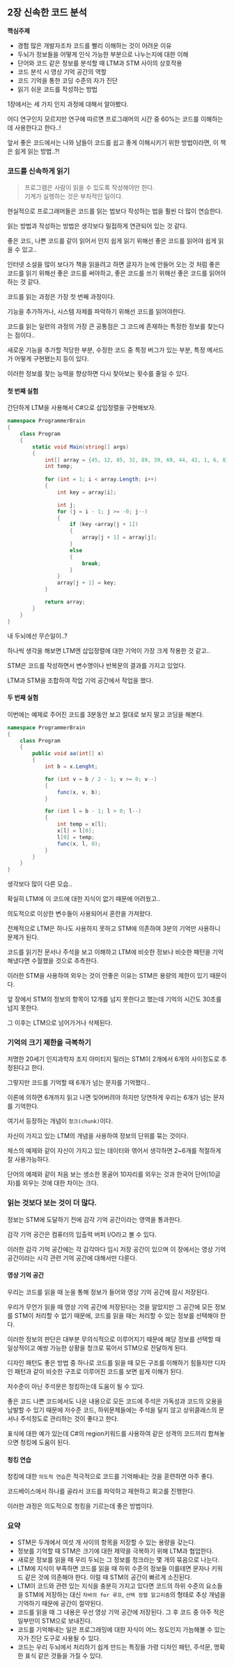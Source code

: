 ## 2장 신속한 코드 분석  

**핵심주제**  

* 경험 많은 개발자조차 코드를 빨리 이해하는 것이 어려운 이유
* 두뇌가 정보들을 어떻게 인식 가능한 부분으로 나누는지에 대한 이해
* 단어와 코드 같은 정보를 분석할 때 LTM과 STM 사이의 상호작용
* 코드 분석 시 영상 기억 공간의 역할
* 코드 기억을 통한 코딩 수준의 자가 진단
* 읽기 쉬운 코드를 작성하는 방법

1장에서는 세 가지 인지 과정에 대해서 알아봤다.  

어디 연구인지 모르지만 연구에 따르면 프로그래머의 시간 중 60%는 코드를 이해하는 데 사용한다고 한다..!  

앞서 좋은 코드에서는 나와 남들이 코드를 쉽고 좋게 이해시키기 위한 방법이라면, 이 책은 쉽게 읽는 방법..?!  

### 코드를 신속하게 읽기

> 프로그램은 사람이 읽을 수 있도록 작성해야만 한다.  
> 기계가 실행하는 것은 부차적인 일이다.  

현실적으로 프로그래머들은 코드를 읽는 법보다 작성하는 법을 훨씬 더 많이 연습한다.  

읽는 방법과 작성하는 방법은 생각보다 밀접하게 연관되어 있는 것 같다.  

좋은 코드, 나쁜 코드를 같이 읽어서 인지 쉽게 읽기 위해선 좋은 코드를 읽어야 쉽게 읽을 수 있고..  

인터넷 소설을 많이 보다가 책을 읽을려고 하면 글자가 눈에 안들어 오는 것 처럼 좋은 코드를 읽기 위해선 좋은 코드를 써야하고, 좋은 코드를 쓰기 위해선 좋은 코드를 읽어야 하는 것 같다.  

코드를 읽는 과정은 가장 첫 번째 과정이다.  

기능을 추가하거나, 시스템 자체를 파악하기 위해선 코드를 읽어야한다.  

코드를 읽는 일련의 과정의 가장 큰 공통점은 그 코드에 존재하는 특정한 정보를 찾는다는 점이다..  

새로운 기능을 추가할 적당한 부분, 수정한 코드 중 특정 버그가 있는 부분, 특정 메서드가 어떻게 구현됐는지 등이 있다.  

이러한 정보를 찾는 능력을 향상하면 다시 찾아보는 횟수를 줄일 수 있다.  

#### 첫 번째 실험

간단하게 LTM을 사용해서 C#으로 삽입정렬을 구현해보자.  


```cs
namespace ProgrammerBrain
{
    class Program
    {
        static void Main(string[] args)
        {
            int[] array = {45, 12, 85, 32, 89, 39, 69, 44, 42, 1, 6, 8};
            int temp;
            
            for (int = 1; i < array.Length; i++)
            {
                int key = array[i];

                int j;
                for (j = i - 1; j >= -0; j--)
                {
                    if (key <array[j + 1])
                    {
                        array[j + 1] = array[j];
                    }
                    else
                    {
                        break;
                    }
                }
                array[j + 1] = key;
            }

            return array;
        }
    }
}
```

내 두뇌에선 무슨일이..?

하나씩 생각을 해보면 LTM엔 삽입정렬에 대한 기억이 가장 크게 작용한 것 같고..  

STM은 코드를 작성하면서 변수명이나 반복문의 결과를 가지고 있었다.  

LTM과 STM을 조합하여 작업 기억 공간에서 작업을 했다.  

#### 두 번째 실험  

이번에는 예제로 주어진 코드를 3분동안 보고 절대로 보지 말고 코딩을 해본다.  

```cs
namespace ProgrammerBrain
{
    class Program
    {
        public void aa(int[] x)
        {
            int b = x.Lenght;

            for (int v = b / 2 - 1; v >= 0; v--)
            {
                func(x, v, b);
            }

            for (int l = b - 1; l > 0; l--)
            {
                int temp = x[l];
                x[l] = l[0];
                l[0] = temp;
                func(x, l, 0);
            }
        }
    }
}
```

생각보다 많이 다른 모습..  

확실히 LTM에 이 코드에 대한 지식이 없기 때문에 어려웠고..  

의도적으로 이상한 변수들이 사용되어서 혼란을 가져왔다.  

전체적으로 LTM은 하나도 사용하지 못하고 STM에 의존하여 3분의 기억만 사용하니 문제가 된다.  

코드를 읽기전 문서나 주석을 보고 이해하고 LTM에 비슷한 정보나 비슷한 패턴을 기억해냈다면 수월했을 것으로 추측한다.  

이러한 STM을 사용하여 외우는 것이 안좋은 이유는 STM은 용량의 제한이 있기 때문이다.  

앞 장에서 STM의 정보의 항목이 12개를 넘지 못한다고 했는데 기억의 시간도 30초를 넘지 못한다.  

그 이후는 LTM으로 넘어가거나 삭제된다.  

### 기억의 크기 제한을 극복하기  

저명한 20세기 인지과학자 조지 아미티지 밀러는 STM이 2개에서 6개의 사이정도로 추정된다고 한다.  

그렇지만 코드를 기억할 때 6개가 넘는 문자를 기억했다..  

이론에 의하면 6개까지 읽고 나면 잊어버려야 하지만 당연하게 우리는 6개가 넘는 문자를 기억한다.  

여기서 등장하는 개념이 `청크(chunk)`이다.  

자신이 가지고 있는 LTM의 개념을 사용하여 정보의 단위를 묶는 것이다.  

체스의 예제와 같이 자신이 가지고 있는 데이터와 엮어서 생각하면 2~6개를 적절하게 잘 사용가능하다.  

단어의 예제와 같이 처음 보는 생소한 몽골어 10자리를 외우는 것과 한국어 단어(10글자)를 외우는 것에 대한 차이는 크다.  

### 읽는 것보다 보는 것이 더 많다.  

정보는 STM에 도달하기 전에 감각 기억 공간이라는 영역을 통과한다.  

감각 기억 공간은 컴퓨터의 입출력 버퍼 I/O라고 볼 수 있다.  

이러한 감각 기억 공간에는 각 감각마다 임시 저장 공간이 있으며 이 장에서는 영상 기억 공간이라는 시각 관련 기억 공간에 대해서만 다룬다.  

#### 영상 기억 공간  

우리는 코드를 읽을 때 눈을 통해 정보가 들어와 영상 기억 공간에 잠시 저장된다.  

우리가 무언가 읽을 때 영상 기억 공간에 저장된다는 것을 알았지만 그 공간에 모든 정보를 STM이 처리할 수 없기 때문에, 코드를 읽을 때는 처리할 수 있는 정보를 선택해야 한다.  

이러한 정보의 판단은 대부분 무의식적으로 이루어지기 때문에 해당 정보를 선택할 때 일상적이고 예쌍 가능한 상황을 청크로 묶어서 STM으로 전달하게 된다.  

디자인 패턴도 좋은 방법 중 하나로 코드를 읽을 때 모든 구조를 이해하기 힘들지만 디자인 패턴과 같이 비슷한 구조로 이루어진 코드를 보면 쉽게 이해가 된다.  

저수준이 아닌 주석문은 청킹하는데 도움이 될 수 있다.  

좋은 코드 나쁜 코드에서도 나온 내용으로 모든 코드에 주석은 가독성과 코드의 오용을 남발할 수 있기 때문에 저수준 코드, 하위문제들에는 주석을 달지 않고 상위클래스의 문서나 주석정도로 관리하는 것이 좋다고 한다.  

표식에 대한 예가 있는데 C#의 region키워드를 사용하여 같은 성격의 코드끼리 합쳐놓으면 청킹에 도움이 된다.  

#### 청킹 연습  

청킹에 대한 `의도적 연습`은 적극적으로 코드를 기억해내는 것을 훈련하면 아주 좋다.  

코드베이스에서 하나를 골라서 코드를 파악하고 재현하고 회고를 진행한다.  

이러한 과정은 의도적으로 청킹을 기르는데 좋은 방법이다.  

### 요약 

* STM은 두개에서 여섯 개 사이의 항목을 저장할 수 있는 용량을 갖는다.
* 정보를 기억할 때 STM은 크기에 대한 제약을 극복하기 위해 LTM과 협업한다.
* 새로운 정보를 읽을 때 우리 두뇌는 그 정보를 청크라는 몇 개의 묶음으로 나눈다.
* LTM에 지식이 부족하면 코드를 읽을 때 하위 수준의 정보들 이를테면 문자나 키워드 같은 것에 의존해야 한다. 이럴 때 STM의 공간이 빠르게 소진된다. 
* LTM이 코드와 관련 있는 지식을 충분히 가지고 있다면 코드의 하위 수준의 요소들을 STM에 저장하는 대신 `자바의 for 루프`, `선택 정렬 알고리즘`의 형태로 추상 개념을 기억하기 때문에 공간이 절약된다.
* 코드를 읽을 때 그 내용은 우선 영상 기억 공간에 저장된다. 그 후 코드 중 아주 적은 일부만이 STM으로 보내진다.
* 코드를 기억해내는 일은 프로그래밍에 대한 자식이 어느 정도인지 가늠해볼 수 있는 자가 진단 도구로 사용될 수 있다.
* 코드는 우리 두뇌에서 처리하기 쉽게 만드는 특징들 가령 디자인 패턴, 주석문, 명확한 표식 같은 것들을 가질 수 있다.
